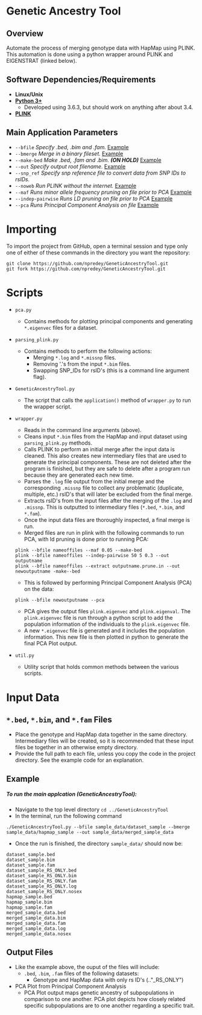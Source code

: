 # Genetic Ancestry Tool

## Overview
Automate the process of merging genotype data with HapMap using PLINK. 
This automation is done using a python wrapper around PLINK and EIGENSTRAT (linked below).

## Software Dependencies/Requirements
* **Linux/Unix**
* **[Python 3+](https://www.python.org/downloads/)**
    * Developed using 3.6.3, but should work on anything after about 3.4.
* **[PLINK](http://zzz.bwh.harvard.edu/plink/)**


## Main Application Parameters
* `--bfile` _Specify .bed, .bim and .fam._ [Example](http://zzz.bwh.harvard.edu/plink/data.shtml#bed)
* `--bmerge` _Merge in a binary fileset._ [Example](http://zzz.bwh.harvard.edu/plink/dataman.shtml#bmerge)
* `--make-bed` _Make .bed, .fam and .bim. **(ON HOLD)**_ [Example](http://zzz.bwh.harvard.edu/plink/data.shtml#bed)
* `--out` _Specify output root filename._ [Example](http://zzz.bwh.harvard.edu/plink/data.shtml#plink)
* `--snp_ref` _Specify snp reference file to convert data from SNP IDs to rsIDs._
* `--noweb` _Run PLINK without the internet._ [Example](http://zzz.bwh.harvard.edu/plink/binary.shtml)
* `--maf` _Runs minor allele frequency pruning on file prior to PCA_ [Example](http://zzz.bwh.harvard.edu/plink/thresh.shtml)
* `--indep-pairwise` _Runs LD pruning on file prior to PCA_ [Example](http://zzz.bwh.harvard.edu/plink/summary.shtml)
* `--pca` _Runs Principal Component Analysis on file_ [Example](https://www.cog-genomics.org/plink/1.9/strat)

# Importing 
To import the project from GitHub, open a terminal session and type only one of either of these commands in the 
directory you want the repository:
~~~
git clone https://github.com/npredey/GeneticAncestryTool.git
git fork https://github.com/npredey/GeneticAncestryTool.git
~~~

# Scripts 
* `pca.py`
    * Contains methods for plotting principal components and generating `*.eigenvec` files for a dataset.
* `parsing_plink.py`
    * Contains methods to perform the following actions:
        * Merging `*.log` and `*.missnp` files.
        * Removing '.'s from the input `*.bim` files.
        * Swapping SNP_IDs for rsID's (this is a command line argument flag).
* `GeneticAncestryTool.py`
    * The script that calls the `application()` method of `wrapper.py` to run the wrapper script.
* `wrapper.py`
    * Reads in the command line arguments (above).
    * Cleans input `*.bim` files from the HapMap and input dataset using `parsing_plink.py` methods.
    * Calls PLINK to perform an initial merge after the input data is cleaned. This also creates new intermediary 
    files that are used to generate the principal components. These are not deleted after the program is finished, 
    but they are safe to delete after a program run because they are generated each new time.
    * Parses the `.log` file output from the initial merge and the corresponding `.missnp` file to collect any 
    problematic (duplicate, multiple, etc.) rsID's that will later be excluded from the final merge. 
    * Extracts rsID's from the input files after the merging of the `.log` and `.missnp`. This is outputted to 
    intermediary files (`*.bed`, `*.bim`, and `*.fam`).
    * Once the input data files are thoroughly inspected, a final merge is run.
    * Merged files are run in plink with the following commands to run PCA, with ld pruning is done prior to running 
    PCA:
    ~~~
    plink --bfile nameoffiles --maf 0.05 --make-bed 
    plink --bfile nameoffiles --indep-pairwise 50 5 0.3 --out outputname
    plink --bfile nameoffiles --extract outputname.prune.in --out newoutputname -make--bed 
    ~~~
    * This is followed by performing Principal Component Analysis (PCA) on the data:
    ~~~
    plink --bfile newoutputname --pca
    ~~~
    * PCA gives the output files `plink.eigenvec` and `plink.eigenval`. The `plink.eigenvec` file is run through a python 
    script to add the population information of the individuals to the `plink.eigenvec` file. 
    * A new `*.eigenvec` file is generated and it includes the population information. This new file is then plotted in 
    python to generate the final PCA Plot output. 
    
* `util.py`
    * Utility script that holds common methods between the various scripts.

# Input Data
## `*.bed`, `*.bim`, and `*.fam` Files
* Place the genotype and HapMap data together in the same directory. Intermediary files will be created, so it is 
recommended that these input files be together in an otherwise empty directory.
* Provide the full path to each file, unless you copy the code in the project directory. See the example code for an 
explanation.

## Example
##### To run the main applcation (GeneticAncestryTool):
* Navigate to the top level directory `cd ../GeneticAncestryTool`
* In the terminal, run the following command
~~~
./GeneticAncestryTool.py --bfile sample_data/dataset_sample --bmerge sample_data/hapmap_sample --out sample_data/merged_sample_data
~~~
* Once the run is finished, the directory `sample_data/` should now be:
~~~
dataset_sample.bed
dataset_sample.bim
dataset_sample.fam
dataset_sample_RS_ONLY.bed
dataset_sample_RS_ONLY.bim
dataset_sample_RS_ONLY.fam
dataset_sample_RS_ONLY.log
dataset_sample_RS_ONLY.nosex
hapmap_sample.bed
hapmap_sample.bim
hapmap_sample.fam
merged_sample_data.bed
merged_sample_data.bim
merged_sample_data.fam
merged_sample_data.log
merged_sample_data.nosex
~~~

## Output Files
* Like the example above, the ouput of the files will include:
    * `.bed`, `.bim`, `.fam` files of the following datasets:
        * Genotype and HapMap data with only rs ID's (.."_RS_ONLY")
* PCA Plot from Principal Component Analysis 
    * PCA Plot output maps genetic ancestry of subpopulations in comparison to one another. PCA plot depicts how closely related specific subpopulations are to one another regarding a specific trait. 


